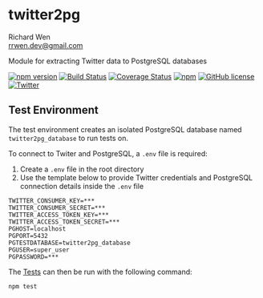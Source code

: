 # twitter2pg

Richard Wen  
rrwen.dev@gmail.com  

Module for extracting Twitter data to PostgreSQL databases

[![npm version](https://badge.fury.io/js/twitter2pg.svg)](https://badge.fury.io/js/twitter2pg)
[![Build Status](https://travis-ci.org/rrwen/twitter2pg.svg?branch=master)](https://travis-ci.org/rrwen/twitter2pg)
[![Coverage Status](https://coveralls.io/repos/github/rrwen/twitter2pg/badge.svg?branch=master)](https://coveralls.io/github/rrwen/twitter2pg?branch=master)
[![npm](https://img.shields.io/npm/dt/twitter2pg.svg)](https://www.npmjs.com/package/twitter2pg)
[![GitHub license](https://img.shields.io/github/license/rrwen/twitter2pg.svg)](https://github.com/rrwen/twitter2pg/blob/master/LICENSE)
[![Twitter](https://img.shields.io/twitter/url/https/github.com/rrwen/twitter2pg.svg?style=social)](https://twitter.com/intent/tweet?text=Module%20for%20extracting%20Twitter%20data%20to%20PostgreSQL%20databases:%20https%3A%2F%2Fgithub.com%2Frrwen%2Ftwitter2pg%20%23nodejs%20%23npm)

## Test Environment

The test environment creates an isolated PostgreSQL database named `twitter2pg_database` to run tests on.

To connect to Twiter and PostgreSQL, a `.env` file is required:

1. Create a `.env` file in the root directory
2. Use the template below to provide Twitter credentials and PostgreSQL connection details inside the `.env` file

```
TWITTER_CONSUMER_KEY=***
TWITTER_CONSUMER_SECRET=***
TWITTER_ACCESS_TOKEN_KEY=***
TWITTER_ACCESS_TOKEN_SECRET=***
PGHOST=localhost
PGPORT=5432
PGTESTDATABASE=twitter2pg_database
PGUSER=super_user
PGPASSWORD=***
```

The [Tests](../README.md#tests) can then be run with the following command:

```
npm test
```

